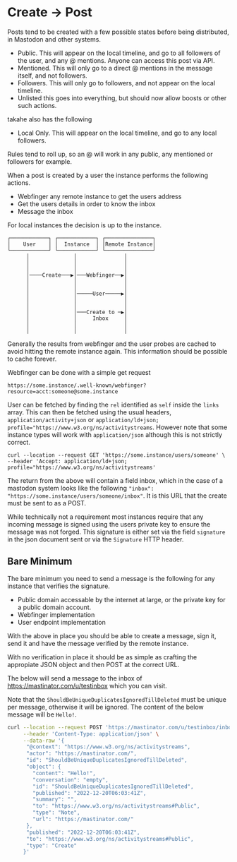 # Create -> Post

Posts tend to be created with a few possible states before being distributed, in Mastodon and other systems.

 - Public. This will appear on the local timeline, and go to all followers of the user, and any @ mentions. Anyone can access this post via API.
 - Mentioned. This will only go to a direct @ mentions in the message itself, and not followers.
 - Followers. This will only go to followers, and not appear on the local timeline.
 - Unlisted this goes into everything, but should now allow boosts or other such actions.

takahe also has the following

 - Local Only. This will appear on the local timeline, and go to any local followers.

Rules tend to roll up, so an @ will work in any public, any mentioned or followers for example.

When a post is created by a user the instance performs the following actions.

 - Webfinger any remote instance to get the users address
 - Get the users details in order to know the inbox
 - Message the inbox

For local instances the decision is up to the instance.

```
┌────────────┐ ┌────────────┐ ┌───────────────┐
│    User    │ │  Instance  │ │Remote Instance│
└────────────┘ └────────────┘ └───────────────┘
      │              │               │         
      │              │               │         
      │              │               │         
      │────Create───▶│───Webfinger──▶│         
      │              │               │         
      │              │               │         
      │              │─────User─────▶│         
      │              │               │         
      │              │               │         
      │              │───Create to ─▶│         
      │              │     Inbox     │         
      │              │               │         
      │              │               │         
```

Generally the results from webfinger and the user probes are cached to avoid hitting the remote instance again. This information should be possible to cache forever.

Webfinger can be done with a simple get request

`https://some.instance/.well-known/webfinger?resource=acct:someone@some.instance`

User can be fetched by finding the `rel` identified as `self` inside the `links` array. This can then be fetched using the usual headers, `application/activity+json` or `application/ld+json; profile="https://www.w3.org/ns/activitystreams`. However note that some instance types will work with `application/json` although this is not strictly correct.

```
curl --location --request GET 'https://some.instance/users/someone' \
--header 'Accept: application/ld+json; profile="https://www.w3.org/ns/activitystreams'
```

The return from the above will contain a field inbox, which in the case of a mastodon system looks like the following `"inbox": "https://some.instance/users/someone/inbox"`. It is this URL that the create must be sent to as a POST.

While technically not a requirement most instances require that any incoming message is signed using the users private key to ensure the message was not forged. This signature is either set via the field `signature` in the json document sent or via the `Signature` HTTP header.

## Bare Minimum

The bare minimum you need to send a message is the following for any instance that verifies the signature.

 - Public domain accessable by the internet at large, or the private key for a public domain account.
 - Webfinger implementation 
 - User endpoint implementation

With the above in place you should be able to create a message, sign it, send it and have the message verified by the remote instance.

With no verification in place it should be as simple as crafting the appropiate JSON object and then POST at the correct URL.

The below will send a message to the inbox of https://mastinator.com/u/testinbox which you can visit.

Note that the `ShouldBeUniqueDuplicatesIgnoredTillDeleted` must be unique per message, otherwise it will be ignored. The content of the below message will be `Hello!`.

```bash
curl --location --request POST 'https://mastinator.com/u/testinbox/inbox' \
     --header 'Content-Type: application/json' \
     --data-raw '{
      "@context": "https://www.w3.org/ns/activitystreams",
      "actor": "https://mastinator.com/",
      "id": "ShouldBeUniqueDuplicatesIgnoredTillDeleted",
      "object": {
        "content": "Hello!",
        "conversation": "empty",
        "id": "ShouldBeUniqueDuplicatesIgnoredTillDeleted",
        "published": "2022-12-20T06:03:41Z",
        "summary": "",
        "to": "https://www.w3.org/ns/activitystreams#Public",
        "type": "Note",
        "url": "https://mastinator.com/"
      },
      "published": "2022-12-20T06:03:41Z",
      "to": "https://www.w3.org/ns/activitystreams#Public",
      "type": "Create"
     }'
```


